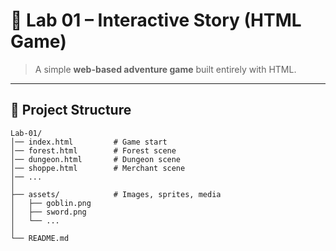 # 🏰 Lab 01 – Interactive Story (HTML Game)

> A simple **web-based adventure game** built entirely with HTML.  

---

## 📂 Project Structure

```plaintext
Lab-01/
│── index.html         # Game start
│── forest.html        # Forest scene
│── dungeon.html       # Dungeon scene
│── shoppe.html        # Merchant scene
│── ...
│
├── assets/            # Images, sprites, media
│   ├── goblin.png
│   ├── sword.png
│   └── ...
│
└── README.md

